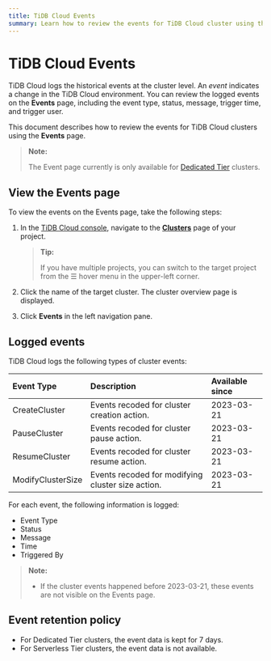 ```yaml
---
title: TiDB Cloud Events
summary: Learn how to review the events for TiDB Cloud cluster using the Event page. 
---
```


# TiDB Cloud Events

TiDB Cloud logs the historical events at the cluster level. An *event* indicates a change in the TiDB Cloud environment. You can review the logged events on the **Events** page, including the event type, status, message, trigger time, and trigger user.

This document describes how to review the events for TiDB Cloud clusters using the **Events** page. 

> **Note:**
>
> The Event page currently is only available for [Dedicated Tier](/tidb-cloud/select-cluster-tier.md#dedicated-tier) clusters.

## View the Events page

To view the events on the Events page, take the following steps:

1. In the [TiDB Cloud console](https://tidbcloud.com/), navigate to the [**Clusters**](https://tidbcloud.com/console/clusters) page of your project.

    > **Tip:**
    >
    > If you have multiple projects, you can switch to the target project from the ☰ hover menu in the upper-left corner.

2. Click the name of the target cluster. The cluster overview page is displayed.
3. Click **Events** in the left navigation pane.

## Logged events

TiDB Cloud logs the following types of cluster events:

| Event Type| Description |  Available since |
|:--- |:--- |:--- |
| CreateCluster |  Events recoded for cluster creation action.  |  2023-03-21   |
| PauseCluster |   Events recoded for cluster pause action. |  2023-03-21   |
| ResumeCluster |   Events recoded for cluster resume action. |  2023-03-21   |
| ModifyClusterSize |   Events recoded for modifying cluster size action. |  2023-03-21   |

For each event, the following information is logged:

- Event Type
- Status
- Message
- Time
- Triggered By

> **Note:**
>
> - If the cluster events happened before 2023-03-21, these events are not visible on the Events page. 

## Event retention policy

- For Dedicated Tier clusters, the event data is kept for 7 days.
- For Serverless Tier clusters, the event data is not available.
